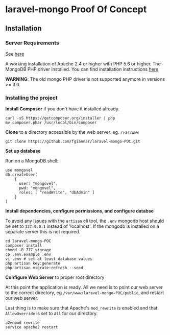 # laravel-mongo Proof Of Concept

## Installation

### Server Requirements

See [here](https://laravel.com/docs/5.2)

A working installation of Apache 2.4 or higher with PHP 5.6 or higher.
The MongoDB PHP driver installed. You can find installation instructions [here](http://php.net/manual/en/mongodb.installation.php)

__WARNING__: The old mongo PHP driver is not supported anymore in versions >= 3.0.

### Installing the project

__Install Composer__ if you don't have it installed already.

    curl -sS https://getcomposer.org/installer | php
    mv composer.phar /usr/local/bin/composer

__Clone__ to a directory accessible by the web server. eg. `/var/www`

    git clone https://github.com/fgiannar/laravel-mongo-POC.git

__Set up database__

Run on a MongoDB shell:

    use mongovel
    db.createUser(
        {
          user: "mongovel",
          pwd: "mongovel",
          roles: [ "readWrite", "dbAdmin" ]
        }
    )

__Install dependencies, configure permissions, and configure databse__

To avoid any issues with the `artisan` cli tool, the `.env` mongodb host should be
set to `127.0.0.1` instead of 'localhost'. If the mongodb is installed on a separate
server this is not required.

    cd laravel-mongo-POC
    composer install
    chmod -R 777 storage
    cp .env.example .env
    vi .env # set at least database values
    php artisan key:generate
    php artisan migrate:refresh --seed

__Configure Web Server__ to proper root directory

At this point the application is ready. All we need is to point our web server
to the correct directory, eg `/var/www/laravel-mongo-POC/public`, and restart our web server.

Last thing is to make sure that Apache's `mod_rewrite` is enabled and that
`AllowOverride` is set to `All` for our directory.

    a2enmod rewrite
    service apache2 restart
